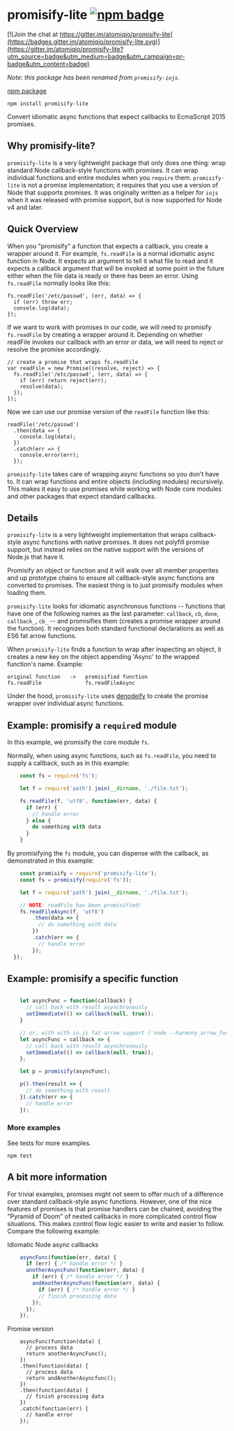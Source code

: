 # promisify-lite [![npm badge][npm-image]][npm-url]

[![Join the chat at https://gitter.im/atomiqio/promisify-lite](https://badges.gitter.im/atomiqio/promisify-lite.svg)](https://gitter.im/atomiqio/promisify-lite?utm_source=badge&utm_medium=badge&utm_campaign=pr-badge&utm_content=badge)

*Note: this package has been renamed from `promisify-iojs`.*

[npm package](https://www.npmjs.com/package/promisify-lite)

    npm install promisify-lite

Convert idiomatic async functions that expect callbacks to EcmaScript 2015 promises.

## Why promisify-lite?

`promisify-lite` is a very lightweight package that only does one thing: wrap standard
Node callback-style functions with promises. It can wrap individual functions and
entire modules when you `require` them. `promisify-lite` is not a promise implementation;
it requires that you use a version of Node that supports promises. It was originally
written as a helper for `iojs` when it was released with promise support, but is now
supported for Node v4 and later.

## Quick Overview

When you "promisify" a function that expects a callback, you create a wrapper around it.
For example, `fs.readFile` is a normal idiomatic async function in Node. It expects an
argument to tell it what file to read and it expects a callback argument that will be
invoked at some point in the future either when the file data is ready or there has been
an error. Using `fs.readFile` normally looks like this:

    fs.readFile('/etc/passwd', (err, data) => {
      if (err) throw err;
      console.log(data);
    });

If we want to work with promises in our code, we will need to promisify `fs.readFile` by
creating a wrapper around it. Depending on whether readFile invokes our callback with an
error or data, we will need to reject or resolve the promise accordingly.

    // create a promise that wraps fs.readFile
    var readFile = new Promise((resolve, reject) => {
      fs.readFile('/etc/passwd', (err, data) => {
        if (err) return reject(err);
        resolve(data);
      });  
    });

Now we can use our promise version of the `readFile` function like this:

    readFile('/etc/passwd')
      .then(data => {
        console.log(data);
      })
      .catch(err => {
        console.error(err);
      });

`promisify-lite` takes care of wrapping async functions so you don't have to. It can
wrap functions and entire objects (including modules) recursively. This makes it easy
to use promises while working with Node core modules and other packages that expect
standard callbacks.

## Details

`promisify-lite` is a very lightweight implementation that wraps callback-style async
functions with native promises. It does not polyfill promise support, but instead relies
on the native support with the versions of Node.js that have it.

Promisify an object or function and it will walk over all member properites
and up prototype chains to ensure all callback-style async functions are converted
to promises. The easiest thing is to just promisify modules when loading them.

`promisify-lite` looks for idiomatic asynchronous functions -- functions that have one of
the following names as the last parameter: `callback`, `cb`, `done`, `callback_`, `cb_`
-- and promisifies them (creates a promise wrapper around the function).
It recognizes both standard functional declarations as well as ES6 fat arrow functions.

When `promisify-lite` finds a function to wrap after inspecting an object,
it creates a new key on the object appending 'Async' to the wrapped function's
name. Example:

    original function   ->   promisified function
    fs.readFile              fs.readFileAsync

Under the hood, `promisify-lite` uses [denodeify](https://www.npmjs.com/package/denodeify)
to create the promise wrapper over individual async functions.

## Example: promisify a `require`d module

In this example, we promisify the core module `fs`.

Normally, when using async functions, such as `fs.readFile`, you need to
supply a callback, such as in this example:

```js
    const fs = require('fs');

    let f = require('path').join(__dirname, './file.txt');

    fs.readFile(f, 'utf8', function(err, data) {
      if (err) {
        // handle error
      } else {
        do something with data
      }
    }
```

By promisifying the `fs` module, you can dispense with the callback, as
demonstrated in this example:

```js
    const promisify = require('promisify-lite');
    const fs = promisify(require('fs'));

    let f = require('path').join(__dirname, './file.txt');

    // NOTE: readFile has been promisified!
    fs.readFileAsync(f, 'utf8')
        .then(data => {
          // do something with data
        })
        .catch(err => {
          // handle error
        });
  });

```

## Example: promisify a specific function

```js

    let asyncFunc = function(callback) {
      // call back with result asynchronously
      setImmediate(() => callback(null, true));
    }

    // or, with with io.js fat arrow support (`node --harmony_arrow_functions`)
    let asyncFunc = callback => {
      // call back with result asynchronously
      setImmediate(() => callback(null, true));
    };

    let p = promisify(asyncFunc);

    p().then(result => {
      // do something with result
    }).catch(err => {
      // handle error
    });
```

### More examples

See tests for more examples.

    npm test

## A bit more information

For trivial examples, promises might not seem to offer much of a difference over
standard callback-style async functions. However, one of the nice features of promises
is that promise handlers can be chained, avoiding the "Pyramid of Doom" of nested
callbacks in more complicated control flow situations. This makes control flow logic
easier to write and easier to follow. Compare the following example:

Idiomatic Node async callbacks

```js
    asyncFunc(function(err, data) {
      if (err) { /* handle error */ }
      anotherAsyncFunc(function(err, data) {
        if (err) { /* handle error */ }
        andAnotherAsyncFunc(function(err, data) {
          if (err) { /* handle error */ }
          // finish processing data
        });
      });
    });
```

Promise version

```
    asyncFunc(function(data) {
      // process data
      return anotherAsyncFunc();
    })
    .then(function(data) {
      // process data
      return andAnotherAsyncfunc();
    })
    .then(function(data) {
      // finish processing data
    })
    .catch(function(err) {
      // handle error
    });
```


[npm-image]: https://badge.fury.io/js/promisify-lite.svg
[npm-url]: https://npmjs.org/package/promisify-lite
